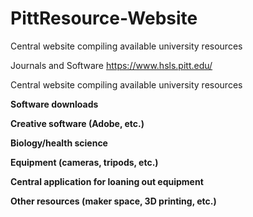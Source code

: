 # PittResource-Website
Central website compiling available university resources

Journals and Software
  https://www.hsls.pitt.edu/

Central website compiling available university resources

  **Software downloads**

  **Creative software (Adobe, etc.)**

  **Biology/health science**

  **Equipment (cameras, tripods, etc.)**

  **Central application for loaning out equipment**

  **Other resources (maker space, 3D printing, etc.)**

